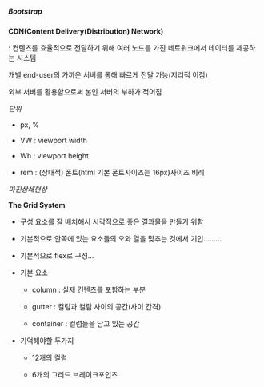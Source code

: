 ##### Bootstrap

**CDN(Content Delivery(Distribution) Network)**

 : 컨텐츠를 효율적으로 전달하기 위해 여러 노드를 가진 네트워크에서 데이터를 제공하는 시스템

 개별 end-user의 가까운 서버를 통해 빠르게 전달 가능(지리적 이점)

 외부 서버를 활용함으로써 본인 서버의 부하가 적어짐



*단위*

- px, %

- VW : viewport width

- Wh : viewport height

- rem : (상대적) <HTML> 폰트(html 기본 폰트사이즈는 16px)사이즈 비례

*마진상쇄현상*





**The Grid System**

- 구성 요소를 잘 배치해서 시각적으로 좋은 결과물을 만들기 위함

- 기본적으로 안쪽에 있는 요소들의 오와 열을 맞추는 것에서 기인.........

- 기본적으로 flex로 구성...

- 기본 요소
  
  - column : 실제 컨텐츠를 포함하는 부분
  
  - gutter : 컬럼과 컬럼 사이의 공간(사이 간격)
  
  - container : 컬럼들을 담고 있는 공간

- 기억해야할 두가지
  
  - 12개의 컬럼
  
  - 6개의 그리드 브레이크포인츠

